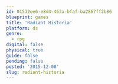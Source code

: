```yaml
---
id: 01532ee6-e8d4-463a-bfaf-ba2867ff2b86
blueprint: games
title: 'Radiant Historia'
platform: ds
genre:
  - rpg
digital: false
physical: true
guide: false
pending: false
posted: '2015-12-08'
slug: radiant-historia
---
```

